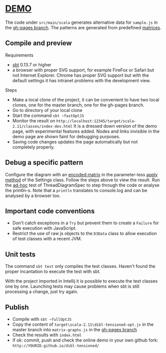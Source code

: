 # [DEMO](http://jo-pol.github.io/dibl-tensioned/)

The code under `src/main/scala` generates  alternative data for `sample.js` in the [gh-pages branch].
The patterns are generated from predefined [matrices].

[matrices]: https://github.com/jo-pol/dibl-tensioned/blob/3158d5de673af09c9569a17737f07f6c5e8afa15/src/main/scala/dibl/Matrix.scala#L91-L120


## Compile and preview

Requirements

- [sbt] 0.13.7 or higher
- a browser with proper SVG support, for example FireFox or Safari but not Internet Explorer.
  Chrome has proper SVG support but with the default settings it has intranet problems with the development view.


Steps

- Make a local clone of the project, it can be convenient to have two local clones,
  one for the master branch, one for the gh-pages branch.
- Go to directory of your local clone
- Start the command `sbt ~fastOptJS`
- Monitor the result on `http://localhost:12345/target/scala-2.11/classes/index-dev.html`
  It is a dressed down version of the demo page, with experimental features added.
  Nodes and links invisible in the demo page are shown faint for debugging purposes.
- Saving code changes updates the page automatically but not completely properly.


## Debug a specific pattern

Configure the diagram with an [encoded matrix] in the parameter-less [apply method] of the Settings class.
Follow the steps above to view the result.
Run the [ad-hoc] test of ThreadDiagramSpec to step through the code or analyse the println-s.
Note that a `println` translates to console.log and can be analysed by a browser too.

[encoded matrix]: https://github.com/jo-pol/dibl-tensioned/blob/3158d5de673af09c9569a17737f07f6c5e8afa15/src/main/scala/dibl/Matrix.scala#L122-L138
[apply method]: https://github.com/jo-pol/dibl-tensioned/blob/3158d5de673af09c9569a17737f07f6c5e8afa15/src/main/scala/dibl/Settings.scala#L44-L46
[ad-hoc]: https://github.com/jo-pol/dibl-tensioned/blob/fa4698f3282c6eb9974447caa395b273ec4db697/src/test/scala/dibl/ThreadDiagramSpec.scala#L56


## Important code conventions

- Don't catch exceptions in a `Try` but prevent them to create a `Failure` for safe execution with JavaScript.
- Restrict the use of raw js objects to the `D3Data` class to allow execution of test classes with a recent JVM.


## Unit tests

The command `sbt test` only compiles the test classes.
Haven't found the proper incantation to execute the test with sbt.

With the project imported in Intellij it is possible to execute the test classes one by one.
Launching tests may cause problems when sbt is still processing a change, just try again.


## Publish

- Compile with `sbt ~fullOptJS`
- Copy the content of `target\scala-2.11\dibl-tensioned-opt.js` in the master branch
  into `matrix-graphs.js` in the [gh-pages branch]
- Check the results with `index.html`
- If ok: commit, push and check the online demo in your own github fork: `http://YOURID.github.io/dibl-tensioned/`

[sbt]: http://www.scala-sbt.org/download.html
[gh-pages branch]: https://github.com/jo-pol/dibl-tensioned/tree/gh-pages
